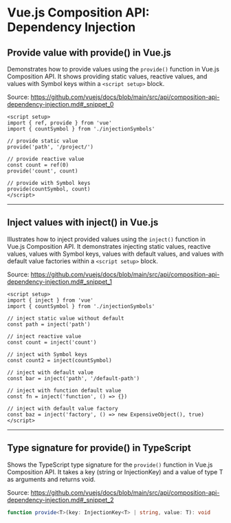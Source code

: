 # Vue.js Composition API: Dependency Injection

## Provide value with provide() in Vue.js

Demonstrates how to provide values using the `provide()` function in Vue.js Composition API. It shows providing static values, reactive values, and values with Symbol keys within a `<script setup>` block.

Source: https://github.com/vuejs/docs/blob/main/src/api/composition-api-dependency-injection.md#_snippet_0

```vue
<script setup>
import { ref, provide } from 'vue'
import { countSymbol } from './injectionSymbols'

// provide static value
provide('path', '/project/')

// provide reactive value
const count = ref(0)
provide('count', count)

// provide with Symbol keys
provide(countSymbol, count)
</script>
```

---

## Inject values with inject() in Vue.js

Illustrates how to inject provided values using the `inject()` function in Vue.js Composition API. It demonstrates injecting static values, reactive values, values with Symbol keys, values with default values, and values with default value factories within a `<script setup>` block.

Source: https://github.com/vuejs/docs/blob/main/src/api/composition-api-dependency-injection.md#_snippet_1

```vue
<script setup>
import { inject } from 'vue'
import { countSymbol } from './injectionSymbols'

// inject static value without default
const path = inject('path')

// inject reactive value
const count = inject('count')

// inject with Symbol keys
const count2 = inject(countSymbol)

// inject with default value
const bar = inject('path', '/default-path')

// inject with function default value
const fn = inject('function', () => {})

// inject with default value factory
const baz = inject('factory', () => new ExpensiveObject(), true)
</script>
```

---

## Type signature for provide() in TypeScript

Shows the TypeScript type signature for the `provide()` function in Vue.js Composition API. It takes a key (string or InjectionKey<T>) and a value of type T as arguments and returns void.

Source: https://github.com/vuejs/docs/blob/main/src/api/composition-api-dependency-injection.md#_snippet_2

```typescript
function provide<T>(key: InjectionKey<T> | string, value: T): void
```


